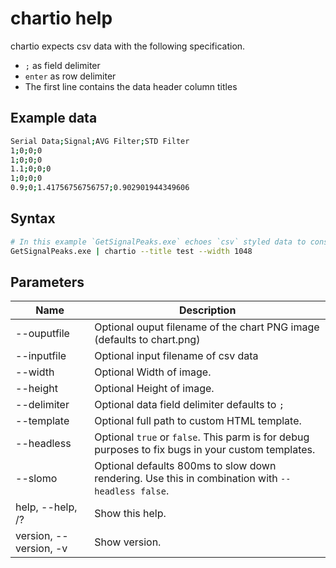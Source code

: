 # chartio help

chartio expects csv data with the following specification.

-   `;` as field delimiter
-   `enter` as row delimiter
-   The first line contains the data header column titles

## Example data

```bash
Serial Data;Signal;AVG Filter;STD Filter
1;0;0;0
1;0;0;0
1.1;0;0;0
1;0;0;0
0.9;0;1.41756756756757;0.902901944349606
```

## Syntax

```sh
# In this example `GetSignalPeaks.exe` echoes `csv` styled data to console.
GetSignalPeaks.exe | chartio --title test --width 1048
```

## Parameters

| Name                   | Description                                                                                       |
| ---------------------- | ------------------------------------------------------------------------------------------------- |
| --ouputfile            | Optional ouput filename of the chart PNG image (defaults to chart.png)                            |
| --inputfile            | Optional input filename of csv data                                                               |
| --width                | Optional Width of image.                                                                          |
| --height               | Optional Height of image.                                                                         |
| --delimiter            | Optional data field delimiter defaults to `;`                                                     |
| --template             | Optional full path to custom HTML template.                                                       |
| --headless             | Optional `true` or `false`. This parm is for debug purposes to fix bugs in your custom templates. |
| --slomo                | Optional defaults 800ms to slow down rendering. Use this in combination with `--headless false`.  |
| help, --help, /?       | Show this help.                                                                                   |
| version, --version, -v | Show version.                                                                                     |
